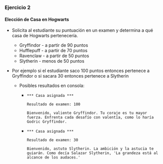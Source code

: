 ### Ejercicio 2 
#### Elección de Casa en Hogwarts

 * Solicita al estudiante su puntuación en un examen y determina a qué casa de Hogwarts pertenecería.
    * Gryffindor - a partir de 90 puntos
    * Hufflepuff - a partir de 70 puntos
    * Ravenclaw - a partir de 50 puntos
    * Slytherin - menos de 50 puntos

 * Por ejemplo si el estudiante saco 100 puntos entonces pertenece a Gryffindor o si sacara 30 entonces pertenece a Slytherin
    - Posibles resultados en consola:
        -   ```
            *** Casa asignada ***

            Resultado de examen: 100

            Bienvenido, valiente Gryffindor. Tu coraje es tu mayor fuerza. Enfrenta cada desafío con valentía, como lo haría Godric Gryffindor.
            ```
        -   ```
            *** Casa asignada ***

            Resultado de examen: 30

            Bienvenido, astuto Slytherin. La ambición y la astucia te guiarán. Como decía Salazar Slytherin, 'La grandeza está al alcance de los audaces.'
            ```